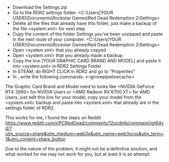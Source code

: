 - Download the Settings.zip
- Go to the RDR2 settings folder: <C:\Users\[YOUR USER]\Documents\Rockstar Games\Red Dead Redemption 2\Settings>
- Delete all the files that already have this folder, just make a backup of the file <system.xml> for next step
- Copy the content of the folder Settings you've been unzipped and paste in the next route of your computer: <C:\Users\[YOUR USER]\Documents\Rockstar Games\Red Dead Redemption 2\Settings>
- Open <system.xml> that you already copyed
- Open <system.xml> that you already made a backup
- Copy the line <videoCardDescription>[YOUR GRAPHIC CARD BRAND AND MODEL]</videoCardDescription> and paste it into <system.xml> in RDR2 Settings Folder
- In STEAM, do RIGHT CLICK in RDR2 and go to "Properties"
- In <Launch Options>, write the following commands: <-ignorepipelinecache>

The Graphic Card Brand and Model need to looks like <NVIDIA GeForce RTX 3060> for NVIDIA Users or <AMD Radeon RX 6700 XT> for AMD Users, just edit this line for your model, copy your model from the <system.xml> backup and paste into <system.xml> that already are in the settings folder of RDR2.

This works for me, I found the steps on Reddit <https://www.reddit.com/r/PCRedDead/comments/12ocdmb/comment/jgt64vd/?utm_source=share&utm_medium=web3x&utm_name=web3xcss&utm_term=1&utm_content=share_button>

Due to the nature of the problem, it might not be a definitive solution, and what worked for me may not work for you, but at least it is an attempt.
